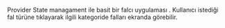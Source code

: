 
Provider State managament ile basit bir falcı uygulaması . 
Kullanıcı istediği fal türüne tıklayarak ilgili kategoride falları ekranda görebilir.
